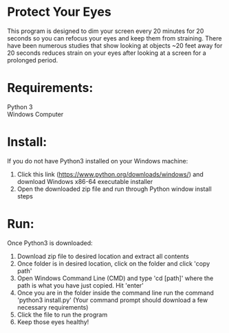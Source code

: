 # Protect Your Eyes
This program is designed to dim your screen every 20 minutes for 20 seconds so you can refocus your eyes and keep them from straining. There have been numerous studies that show looking at objects ~20 feet away for 20 seconds reduces strain on your eyes after looking at a screen for a prolonged period.

# Requirements:
Python 3                   
Windows Computer

# Install:
If you do not have Python3 installed on your Windows machine:
  1. Click this link (https://www.python.org/downloads/windows/) and download Windows x86-64 executable installer
  2. Open the downloaded zip file and run through Python window install steps
 
# Run:  
Once Python3 is downloaded:
  1. Download zip file to desired location and extract all contents
  3. Once folder is in desired location, click on the folder and click 'copy path'
  4. Open Windows Command Line (CMD) and type 'cd [path]' where the path is what you have just copied. Hit 'enter'
  5. Once you are in the folder inside the command line run the command 'python3 install.py' (Your command prompt should download a few necessary requirements)
  6. Click the file to run the program
  7. Keep those eyes healthy!
 
